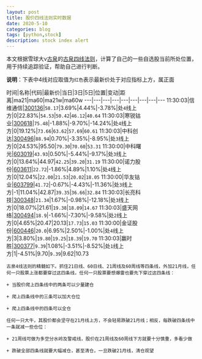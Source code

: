 ```yaml
---
layout: post
title: 股价四线法则实时数据
date: 2020-5-10
categories: blog
tags: [python,stock]
description: stock index alert
---
```



本文根据雪球大v[古泉](https://xueqiu.com/u/7148646888)的[古泉四线法则](https://xueqiu.com/7148646888/130498192)，计算了自己的一些自选股当前所处位置，用于持续追踪验证，帮助自己进行判断。

**说明**：下表中4线对应取值为`红色`表示最新价处于对应指标上方，属正面

时间|名称|代码|最新价|当日|3日|5日|位置|变动|距离|ma21|ma60|ma21w|ma60w
---|---|---|---|---|---|---|---|---
11:30:03|信维通信|[300136](https://xueqiu.com/S/SZ300136)|`58.17`|3.69%|4.44%|-3.78%|处`4`线上方|0|22.83%|`54.53`|`50.42`|`46.12`|`40.64`
11:30:03|寒锐钴业|[300618](https://xueqiu.com/S/SZ300618)|`75.48`|-1.88%|-9.70%|-14.24%|处`4`线上方|0|19.12%|`73.66`|`63.62`|`57.69`|`60.61`
11:30:03|中科创达|[300496](https://xueqiu.com/S/SZ300496)|`88.94`|0.70%|-3.35%|-8.95%|处`3`线上方|0|24.53%|95.50|`79.30`|`70.60`|`53.31`
11:30:00|中科曙光|[603019](https://xueqiu.com/S/SH603019)|`43.93`|0.50%|-5.44%|-9.17%|处`3`线上方|0|13.64%|44.97|`42.25`|`39.20`|`31.19`
11:30:00|诺力股份|[603611](https://xueqiu.com/S/SH603611)|`22.72`|-1.86%|4.89%|1.10%|处`4`线上方|0|12.04%|`22.00`|`21.53`|`20.02`|`18.05`
11:30:00|华友钴业|[603799](https://xueqiu.com/S/SH603799)|`41.72`|-0.67%|-4.43%|-11.36%|处`3`线上方|-1|11.04%|42.87|`39.35`|`36.66`|`32.84`
11:30:03|长亮科技|[300348](https://xueqiu.com/S/SZ300348)|`21.34`|1.67%|-0.98%|-12.18%|处`3`线上方|0|18.07%|21.61|`19.38`|`18.09`|`14.67`
11:30:03|盛天网络|[300494](https://xueqiu.com/S/SZ300494)|`18.9`|-1.66%|-7.30%|-9.58%|处`2`线上方|0|4.65%|20.47|20.13|`17.73`|`15.03`
11:30:00|金证股份|[600446](https://xueqiu.com/S/SH600446)|`20.0`|6.95%|2.50%|-1.00%|处`4`线上方|3|3.80%|`19.80`|`19.25`|`18.39`|`19.70`
11:30:03|赢时胜|[300377](https://xueqiu.com/S/SZ300377)|`9.39`|1.08%|-3.51%|-8.52%|处`1`线上方|1|-4.51%|9.70|`9.39`|9.62|10.73

```
古泉4线法则的精髓如下。抓住21日线、60日线、21周线及60周线等四条线，外加21月线，任何一只股票上涨都要穿过这四条线，任何一只股票要想爆雷也要先下穿过这四条线：

+ 当股价爬上四条线中的两条可以少量建仓

+ 爬上四条线中的三条可以加大仓位

+ 爬上四条线中的四条可以全仓

任何一只大牛，其股价都会坚守在21月线上方，不会轻易跌破21月线；相反，每跌破四条线中一条就减一些仓位：

+ 21周线可做为多空分水岭及警戒线，股价在21周线及60周线下方就要十分慎重，多看少做

+ 跌破全部四条线就要大幅减仓，甚至清仓，一旦跌破21月线，清仓观望
```